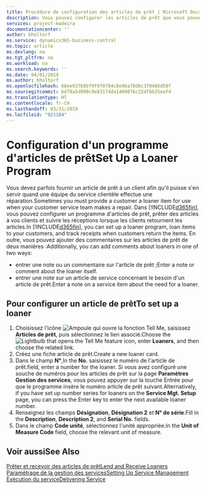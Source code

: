 ```yaml
---
title: Procédure de configuration des articles de prêt | Microsoft Docs
description: Vous pouvez configurer les articles de prêt que vous pouvez prêter aux clients afin de remplacer les articles de service lors de leur maintenance.
services: project-madeira
documentationcenter: ''
author: bholtorf
ms.service: dynamics365-business-central
ms.topic: article
ms.devlang: na
ms.tgt_pltfrm: na
ms.workload: na
ms.search.keywords: ''
ms.date: 04/01/2019
ms.author: bholtorf
ms.openlocfilehash: 68ee937b8bf9f9f0784c8e96a78dbc3f0486d50f
ms.sourcegitcommit: bd78a5d990c9e83174da1409076c22df8b35eafd
ms.translationtype: HT
ms.contentlocale: fr-CH
ms.lasthandoff: 03/31/2019
ms.locfileid: "921184"
---
```

# <a name="set-up-a-loaner-program"></a><span data-ttu-id="b7618-103">Configuration d'un programme d'articles de prêt</span><span class="sxs-lookup"><span data-stu-id="b7618-103">Set Up a Loaner Program</span></span>
<span data-ttu-id="b7618-104">Vous devez parfois fournir un article de prêt à un client afin qu'il puisse s'en servir quand une équipe du service clientèle effectue une réparation.</span><span class="sxs-lookup"><span data-stu-id="b7618-104">Sometimes you must provide a customer a loaner item for use when your customer service team makes a repair.</span></span> <span data-ttu-id="b7618-105">Dans [!INCLUDE[d365fin](includes/d365fin_md.md)], vous pouvez configurer un programme d'articles de prêt, prêter des articles à vos clients et suivre les réceptions lorsque les clients retournent les articles.</span><span class="sxs-lookup"><span data-stu-id="b7618-105">In [!INCLUDE[d365fin](includes/d365fin_md.md)], you can set up a loaner program, loan items to your customers, and track receipts when customers return the items.</span></span> <span data-ttu-id="b7618-106">En outre, vous pouvez ajouter des commentaires sur les articles de prêt de deux manières :</span><span class="sxs-lookup"><span data-stu-id="b7618-106">Additionally, you can add comments about loaners in one of two ways:</span></span>  
  
* <span data-ttu-id="b7618-107">entrer une note ou un commentaire sur l'article de prêt ;</span><span class="sxs-lookup"><span data-stu-id="b7618-107">Enter a note or comment about the loaner itself.</span></span>  
* <span data-ttu-id="b7618-108">entrer une note sur un article de service concernant le besoin d'un article de prêt.</span><span class="sxs-lookup"><span data-stu-id="b7618-108">Enter a note on a service item about the need for a loaner.</span></span>  

## <a name="to-set-up-a-loaner"></a><span data-ttu-id="b7618-109">Pour configurer un article de prêt</span><span class="sxs-lookup"><span data-stu-id="b7618-109">To set up a loaner</span></span>  
1. <span data-ttu-id="b7618-110">Choisissez l'icône ![Ampoule qui ouvre la fonction Tell Me](media/ui-search/search_small.png "Dites-moi ce que vous voulez faire"), saisissez **Articles de prêt**, puis sélectionnez le lien associé.</span><span class="sxs-lookup"><span data-stu-id="b7618-110">Choose the ![Lightbulb that opens the Tell Me feature](media/ui-search/search_small.png "Tell me what you want to do") icon, enter **Loaners**, and then choose the related link.</span></span>  
2. <span data-ttu-id="b7618-111">Créez une fiche article de prêt.</span><span class="sxs-lookup"><span data-stu-id="b7618-111">Create a new loaner card.</span></span> 
3. <span data-ttu-id="b7618-112">Dans le champ **N°**,</span><span class="sxs-lookup"><span data-stu-id="b7618-112">In the **No.**</span></span> <span data-ttu-id="b7618-113">saisissez le numéro de l'article de prêt.</span><span class="sxs-lookup"><span data-stu-id="b7618-113">field, enter a number for the loaner.</span></span> <span data-ttu-id="b7618-114">Si vous avez configuré une souche de numéros pour les articles de prêt sur la page **Paramètres Gestion des services**, vous pouvez appuyer sur la touche Entrée pour que le programme insère le numéro article de prêt suivant.</span><span class="sxs-lookup"><span data-stu-id="b7618-114">Alternatively, if you have set up number series for loaners on the **Service Mgt. Setup** page, you can press the Enter key to enter the next available loaner number.</span></span>  
4. <span data-ttu-id="b7618-115">Renseignez les champs **Désignation**, **Désignation 2** et **N° de série**.</span><span class="sxs-lookup"><span data-stu-id="b7618-115">Fill in the **Description**, **Description 2**, and **Serial No.** fields.</span></span>  
5. <span data-ttu-id="b7618-116">Dans le champ **Code unité**, sélectionnez l'unité appropriée.</span><span class="sxs-lookup"><span data-stu-id="b7618-116">In the **Unit of Measure Code** field, choose the relevant unit of measure.</span></span>  
  
## <a name="see-also"></a><span data-ttu-id="b7618-117">Voir aussi</span><span class="sxs-lookup"><span data-stu-id="b7618-117">See Also</span></span>
[<span data-ttu-id="b7618-118">Prêter et recevoir des articles de prêt</span><span class="sxs-lookup"><span data-stu-id="b7618-118">Lend and Receive Loaners</span></span>](service-how-to-lend-receive-loaners.md)  
[<span data-ttu-id="b7618-119">Paramétrage de la gestion des services</span><span class="sxs-lookup"><span data-stu-id="b7618-119">Setting Up Service Management</span></span>](service-setup-service.md)  
[<span data-ttu-id="b7618-120">Exécution du service</span><span class="sxs-lookup"><span data-stu-id="b7618-120">Delivering Service</span></span>](service-deliver-service.md)  

